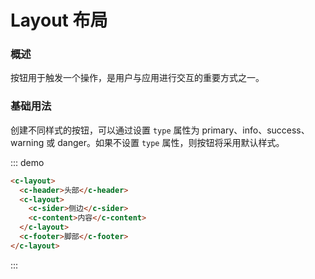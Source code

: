 # Layout 布局

### 概述

按钮用于触发一个操作，是用户与应用进行交互的重要方式之一。

### 基础用法

创建不同样式的按钮，可以通过设置 `type` 属性为 primary、info、success、warning 或 danger。如果不设置 `type` 属性，则按钮将采用默认样式。

::: demo

```html
<c-layout>
  <c-header>头部</c-header>
  <c-layout>
    <c-sider>侧边</c-sider>
    <c-content>内容</c-content>
  </c-layout>
  <c-footer>脚部</c-footer>
</c-layout>
```

:::
